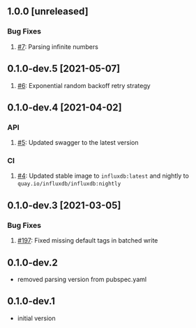 ## 1.0.0 [unreleased]

### Bug Fixes
1. [#7](https://github.com/bonitoo-io/influxdb-client-dart/pull/7): Parsing infinite numbers

## 0.1.0-dev.5 [2021-05-07]
1. [#6](https://github.com/bonitoo-io/influxdb-client-dart/pull/6): Exponential random backoff retry strategy

## 0.1.0-dev.4 [2021-04-02]

### API
1. [#5](https://github.com/bonitoo-io/influxdb-client-dart/pull/5): Updated swagger to the latest version
 
### CI
1. [#4](https://github.com/bonitoo-io/influxdb-client-dart/pull/4): Updated stable image to `influxdb:latest` and nightly to `quay.io/influxdb/influxdb:nightly`

## 0.1.0-dev.3 [2021-03-05]

### Bug Fixes
1. [#197](https://github.com/influxdata/influxdb-client-dart/pull/3): Fixed missing default tags in batched write

## 0.1.0-dev.2

* removed parsing version from pubspec.yaml

## 0.1.0-dev.1

* initial version